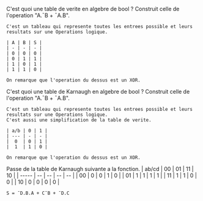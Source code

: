 C'est quoi une table de verite en algebre de bool ? Construit celle de l'operation "A.ˉB + ˉA.B".
```
C'est un tableau qui represente toutes les entrees possible et leurs resultats sur une Operations logique.

| A | B | S |
| - | - | - |
| 0 | 0 | 0 |
| 0 | 1 | 1 |
| 1 | 0 | 1 |
| 1 | 1 | 0 |

On remarque que l'operation du dessus est un XOR.
```

C'est quoi une table de Karnaugh en algebre de bool ? Construit celle de l'operation "A.ˉB + ˉA.B".
```
C'est un tableau qui represente toutes les entrees possible et leurs resultats sur une Operations logique.
C'est aussi une simplification de la table de verite.

| a/b | 0 | 1 |
| --- | - | - |
|  0  | 0 | 1 |
|  1  | 1 | 0 |

On remarque que l'operation du dessus est un XOR.
```

Passe de la table de Karnaugh suivante a la fonction.
| ab/cd | 00 | 01 | 11 | 10 |
| ----- | -- | -- | -- | -- |
|    00 |  0 |  0 |  1 |  0 |
|    01 |  1 |  1 |  1 |  1 |
|    11 |  1 |  1 |  0 |  0 |
|    10 |  0 |  0 |  0 |  0 |
```
S = ˉD.B.A + CˉB + ˉD.C
```
